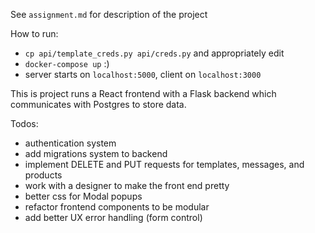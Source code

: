 See `assignment.md` for description of the project

How to run:

- `cp api/template_creds.py api/creds.py` and appropriately edit
- `docker-compose up` :)
- server starts on `localhost:5000`, client on `localhost:3000`

This is project runs a React frontend with a Flask backend which communicates with Postgres to store data.

Todos:
- authentication system
- add migrations system to backend
- implement DELETE and PUT requests for templates, messages, and products
- work with a designer to make the front end pretty
- better css for Modal popups
- refactor frontend components to be modular
- add better UX error handling (form control)

